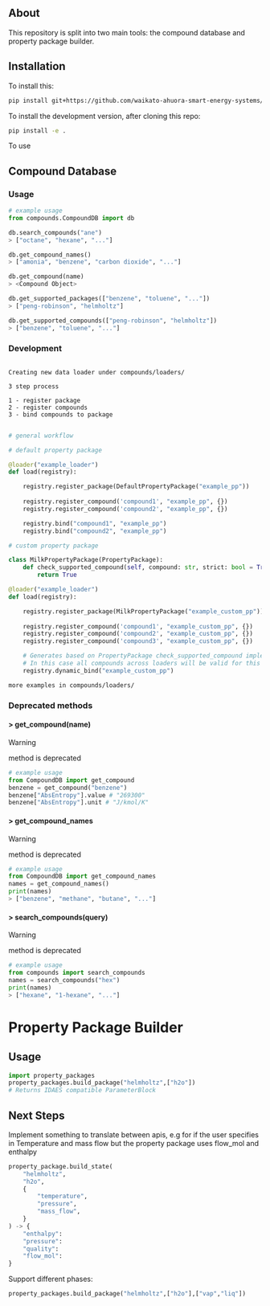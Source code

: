 ## About

This repository is split into two main tools: the compound database and property package builder.

## Installation

To install this:

```sh
pip install git+https://github.com/waikato-ahuora-smart-energy-systems/PropertyPackages.git
```

To install the development version, after cloning this repo:

```sh
pip install -e .
```

To use



## Compound Database

### Usage

```python
# example usage
from compounds.CompoundDB import db

db.search_compounds("ane")
> ["octane", "hexane", "..."]

db.get_compound_names()
> ["amonia", "benzene", "carbon dioxide", "..."]

db.get_compound(name)
> <Compound Object>

db.get_supported_packages(["benzene", "toluene", "..."])
> ["peng-robinson", "helmholtz"]

db.get_supported_compounds(["peng-robinson", "helmholtz"])
> ["benzene", "toluene", "..."]
```

### Development

```

Creating new data loader under compounds/loaders/

3 step process

1 - register package
2 - register compounds
3 - bind compounds to package

```

```python

# general workflow

# default property package

@loader("example_loader")
def load(registry):

    registry.register_package(DefaultPropertyPackage("example_pp"))
    
    registry.register_compound('compound1', "example_pp", {})
    registry.register_compound('compound2', "example_pp", {})

    registry.bind("compound1", "example_pp")
    registry.bind("compound2", "example_pp")

# custom property package

class MilkPropertyPackage(PropertyPackage):
    def check_supported_compound(self, compound: str, strict: bool = True) -> bool:
        return True

@loader("example_loader")
def load(registry):

    registry.register_package(MilkPropertyPackage("example_custom_pp"))
    
    registry.register_compound('compound1', "example_custom_pp", {})
    registry.register_compound('compound2', "example_custom_pp", {})
    registry.register_compound('compound3', "example_custom_pp", {})

    # Generates based on PropertyPackage check_supported_compound implementation
    # In this case all compounds across loaders will be valid for this property package
    registry.dynamic_bind("example_custom_pp") 

```

```
more examples in compounds/loaders/
```

### Deprecated methods

#### > get_compound(name)

> [!WARNING]
> method is deprecated

```python
# example usage
from CompoundDB import get_compound
benzene = get_compound("benzene")
benzene["AbsEntropy"].value # "269300"
benzene["AbsEntropy"].unit # "J/kmol/K" 
```

#### > get_compound_names

> [!WARNING]
> method is deprecated

```python
# example usage
from CompoundDB import get_compound_names
names = get_compound_names()
print(names)
> ["benzene", "methane", "butane", "..."]
```

#### > search_compounds(query)

> [!WARNING]
> method is deprecated

```python
# example usage
from compounds import search_compounds
names = search_compounds("hex")
print(names)
> ["hexane", "1-hexane", "..."]
```

# Property Package Builder

## Usage

```python
import property_packages
property_packages.build_package("helmholtz",["h2o"])
# Returns IDAES compatible ParameterBlock
```

## Next Steps

Implement something to translate between apis, e.g for if the user specifies in Temperature and mass flow but the property package uses flow_mol and enthalpy

```py
property_package.build_state(
    "helmholtz",
    "h2o",
    {
        "temperature",
        "pressure",
        "mass_flow",
    }
) -> {
    "enthalpy":
    "pressure":
    "quality":
    "flow_mol":
}
```

Support different phases:

```py
property_packages.build_package("helmholtz",["h2o"],["vap","liq"])
```